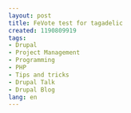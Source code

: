 ```yaml
---
layout: post
title: FeVote test for tagadelic
created: 1190809919
tags:
- Drupal
- Project Management
- Programming
- PHP
- Tips and tricks
- Drupal Talk
- Drupal Blog
lang: en
---
```


